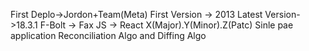 First Deplo->Jordon+Team(Meta)
First Version -> 2013
Latest Version->18.3.1
F-Bolt -> Fax JS -> React
X(Major).Y(Minor).Z(Patc)
Sinle pae application
Reconciliation Algo and Diffing Algo